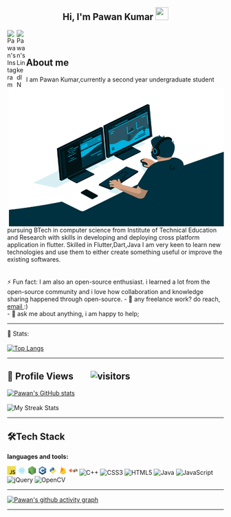 <h2 align="center">Hi, I'm Pawan Kumar <img src="https://user-images.githubusercontent.com/39955420/147578264-bae0526c-028a-49d2-8af8-d08bb4edbd2a.gif" height="30" width="30"></h2>
<a href="https://www.instagram.com/pawan.21_7/">
  <img align="left" alt="Pawan's Instagram" width="22px" src="https://raw.githubusercontent.com/hussainweb/hussainweb/main/icons/instagram.png" />
</a>
<a href="https://www.linkedin.com/in/pawan-k-9490581b5/">
  <img align="left" alt="Pawan's LinkedIN" width="22px" src="https://raw.githubusercontent.com/peterthehan/peterthehan/master/assets/linkedin.svg" />
</a>
<br>
<img align="right" alt="GIF" src="https://github.com/pnkr01/pnkr01/blob/main/source/code.gif"?raw=true" width="500" height="320" />
<br>
<h2>About me</h2>
I am Pawan Kumar,currently a second year undergraduate student pursuing BTech in computer science from Institute of Technical Education and Research with skills in developing and deploying cross platform application in flutter.
Skilled in Flutter,Dart,Java I am very keen to learn new technologies and use them to either create something useful or improve the existing softwares. <br><br>
<br>
⚡ Fun fact: I am also an open-source enthusiast. i learned a lot from the open-source community and i love how collaboration and knowledge sharing happened through open-source.
- 💼 any freelance work? do reach, <a href="mailto:pawankumar49871@gmail.com">email </a> :) <br>
- 💬 ask me about anything, i am happy to help;

---

 📶 Stats:<br><br>
 [![Top Langs](https://github-readme-stats.vercel.app/api/top-langs/?username=pnkr01&theme=dark&layout=compact&align=right&width=40%)](https://github.com/anuraghazra/github-readme-stats)
 
 ---
 🌱 **Profile Views**&nbsp;&nbsp;&nbsp;&nbsp;&nbsp;&nbsp;&nbsp;
![visitors](https://profile-counter.glitch.me/pnkr01/count.svg?align=center)
 ---
[![Pawan's GitHub stats](https://github-readme-stats.vercel.app/api?username=pnkr01)](https://github.com/anuraghazra/github-readme-stats) <br><br>
![My Streak Stats](https://github-readme-streak-stats.herokuapp.com/?user=pnkr01&theme=tokyonight)

---
<h2>🛠Tech Stack</h2>

**languages and tools:**  

<code><img height="20" src="https://raw.githubusercontent.com/github/explore/80688e429a7d4ef2fca1e82350fe8e3517d3494d/topics/javascript/javascript.png"></code>
<code><img height="20" src="https://raw.githubusercontent.com/github/explore/80688e429a7d4ef2fca1e82350fe8e3517d3494d/topics/react/react.png"></code>
<code><img height="20" src="https://raw.githubusercontent.com/github/explore/80688e429a7d4ef2fca1e82350fe8e3517d3494d/topics/nodejs/nodejs.png"></code>
<code><img height="20" src="https://raw.githubusercontent.com/github/explore/80688e429a7d4ef2fca1e82350fe8e3517d3494d/topics/cpp/cpp.png"></code>
<code><img height="20" src="https://raw.githubusercontent.com/github/explore/80688e429a7d4ef2fca1e82350fe8e3517d3494d/topics/python/python.png"></code>
<code><img height="20" src="https://raw.githubusercontent.com/github/explore/80688e429a7d4ef2fca1e82350fe8e3517d3494d/topics/firebase/firebase.png"></code>
<code><img height="20" src="https://raw.githubusercontent.com/github/explore/80688e429a7d4ef2fca1e82350fe8e3517d3494d/topics/git/git.png"></code>
![C++](https://img.shields.io/badge/c++-%2300599C.svg?style=for-the-badge&logo=c%2B%2B&logoColor=white)
![CSS3](https://img.shields.io/badge/css3-%231572B6.svg?style=for-the-badge&logo=css3&logoColor=white)
![HTML5](https://img.shields.io/badge/html5-%23E34F26.svg?style=for-the-badge&logo=html5&logoColor=white)
![Java](https://img.shields.io/badge/java-%23ED8B00.svg?style=for-the-badge&logo=java&logoColor=white)
![JavaScript](https://img.shields.io/badge/javascript-%23323330.svg?style=for-the-badge&logo=javascript&logoColor=%23F7DF1E)
![jQuery](https://img.shields.io/badge/jquery-%230769AD.svg?style=for-the-badge&logo=jquery&logoColor=white)
![OpenCV](https://img.shields.io/badge/opencv-%23white.svg?style=for-the-badge&logo=opencv&logoColor=white)

---

[![Pawan's github activity graph](https://activity-graph.herokuapp.com/graph?username=pnkr01&theme=react-dark)](https://github.com/pnkr01/github-readme-activity-graph)

---





